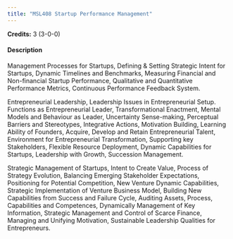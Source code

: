 ```yaml
---
title: "MSL408 Startup Performance Management"
---
```

**Credits:** 3 (3-0-0)

#### Description
Management Processes for Startups, Defining & Setting Strategic Intent for Startups, Dynamic Timelines and Benchmarks, Measuring Financial and Non-financial Startup Performance, Qualitative and Quantitative Performance Metrics, Continuous Performance Feedback System.

Entrepreneurial Leadership, Leadership Issues in Entrepreneurial Setup. Functions as Entrepreneurial Leader, Transformational Enactment, Mental Models and Behaviour as Leader, Uncertainty Sense-making, Perceptual Barriers and Stereotypes, Integrative Actions, Motivation Building, Learning Ability of Founders, Acquire, Develop and Retain Entrepreneurial Talent, Environment for Entrepreneurial Transformation, Supporting key Stakeholders, Flexible Resource Deployment, Dynamic Capabilities for Startups, Leadership with Growth, Succession Management.

Strategic Management of Startups, Intent to Create Value, Process of Strategy Evolution, Balancing Emerging Stakeholder Expectations, Positioning for Potential Competition, New Venture Dynamic Capabilities, Strategic Implementation of Venture Business Model, Building New Capabilities from Success and Failure Cycle, Auditing Assets, Process, Capabilities and Competences, Dynamically Management of Key Information, Strategic Management and Control of Scarce Finance, Managing and Unifying Motivation, Sustainable Leadership Qualities for Entrepreneurs.